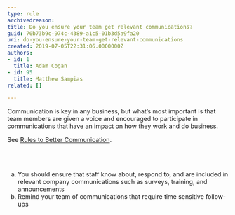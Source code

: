 ```yaml
---
type: rule
archivedreason: 
title: Do you ensure your team get relevant communications?
guid: 70b73b9c-974c-4389-a1c5-01b3d5a9fa20
uri: do-you-ensure-your-team-get-relevant-communications
created: 2019-07-05T22:31:06.0000000Z
authors:
- id: 1
  title: Adam Cogan
- id: 95
  title: Matthew Sampias
related: []

---
```



<p class="ssw15-rteElement-P">Communication is key in any business, but what’s most important is that team members are given a voice and encouraged to participate in communications that have an impact on how they work and do business.<br></p><p class="ssw15-rteElement-P">See&#160;<a href="/_layouts/15/FIXUPREDIRECT.ASPX?WebId=3dfc0e07-e23a-4cbb-aac2-e778b71166a2&amp;TermSetId=07da3ddf-0924-4cd2-a6d4-a4809ae20160&amp;TermId=5d11beef-c0d8-4b0e-a288-a92b1afade31">Rules to Better Communication</a>.​<br></p>
<br><excerpt class='endintro'></excerpt><br>
<ol style="list-style-type&#58;lower-alpha;">
   <li>​You should ensure that staff know about, respond to, and are included in relevant company communications such as surveys, training, and announcements<br></li><li>Remind your team of communications that require time sensitive follow-ups​</li></ol>


